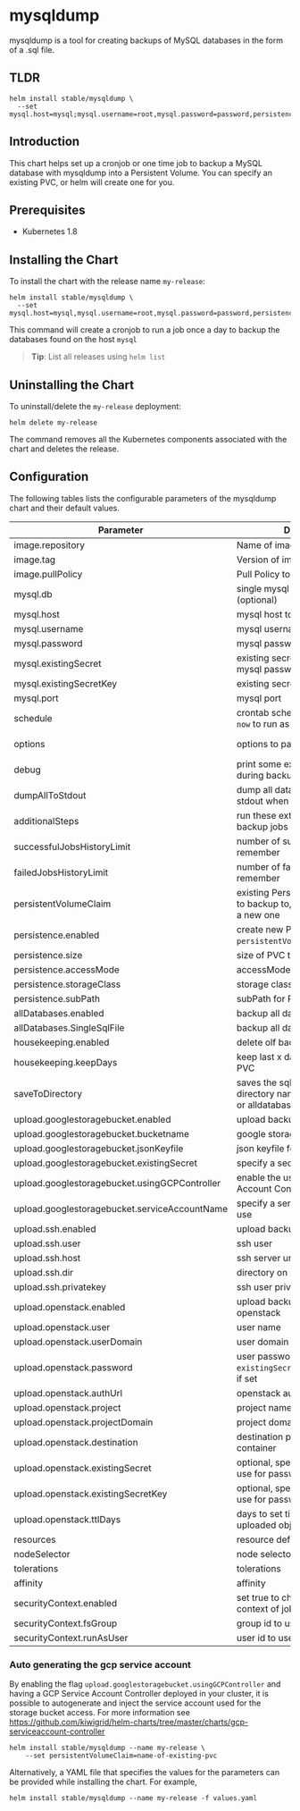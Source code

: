 # mysqldump

mysqldump is a tool for creating backups of MySQL databases in the form of a .sql file.

## TLDR

```console
helm install stable/mysqldump \
  --set mysql.host=mysql;mysql.username=root,mysql.password=password,persistence.enabled=true
```

## Introduction

This chart helps set up a cronjob or one time job to backup a MySQL database with mysqldump into a Persistent Volume. You can specify an existing PVC, or helm will create one for you.

## Prerequisites

- Kubernetes 1.8

## Installing the Chart

To install the chart with the release name `my-release`:

```console
helm install stable/mysqldump \
  --set mysql.host=mysql,mysql.username=root,mysql.password=password,persistence.enabled=true
```

This command will create a cronjob to run a job once a day to backup the databases found on the host `mysql`

> **Tip**: List all releases using `helm list`

## Uninstalling the Chart

To uninstall/delete the `my-release` deployment:

```console
helm delete my-release
```

The command removes all the Kubernetes components associated with the chart and deletes the release.

## Configuration

The following tables lists the configurable parameters of the mysqldump chart and their default values.

| Parameter                                     | Description                                                                    | Default                      |
| --------------------------------------------- | ------------------------------------------------------------------------------ | ---------------------------- |
| image.repository                              | Name of image to use                                                           | monotek/gcloud-mysql         |
| image.tag                                     | Version of image to use                                                        | "8"                          |
| image.pullPolicy                              | Pull Policy to use for image                                                   | IfNotPresent                 |
| mysql.db                                      | single mysql db to backup (optional)                                           | mysql                        |
| mysql.host                                    | mysql host to backup                                                           | mysql                        |
| mysql.username                                | mysql username                                                                 | root                         |
| mysql.password                                | mysql password                                                                 | ""                           |
| mysql.existingSecret                          | existing secret name, used to get mysql password (if set)                      |                              |
| mysql.existingSecretKey                       | existing secret key                                                            | mysql-root-password          |
| mysql.port                                    | mysql port                                                                     | 3306                         |
| schedule                                      | crontab schedule to run on. set as `now` to run as a one time job              | "0 3 \* \* \*"               |
| options                                       | options to pass onto MySQL                                                     | "--opt --single-transaction" |
| debug                                         | print some extra debug logs during backup                                      | false                        |
| dumpAllToStdout                               | dump all database contents to stdout when not uploading                        | false                        |
| additionalSteps                               | run these extra shell steps after all backup jobs completed                    | []                           |
| successfulJobsHistoryLimit                    | number of successful jobs to remember                                          | 5                            |
| failedJobsHistoryLimit                        | number of failed jobs to remember                                              | 5                            |
| persistentVolumeClaim                         | existing Persistent Volume Claim to backup to, leave blank to create a new one |                              |
| persistence.enabled                           | create new PVC (unless `persistentVolumeClaim` is set)                         | true                         |
| persistence.size                              | size of PVC to create                                                          | 8Gi                          |
| persistence.accessMode                        | accessMode to use for PVC                                                      | ReadWriteOnce                |
| persistence.storageClass                      | storage class to use for PVC                                                   |                              |
| persistence.subPath                           | subPath for PVC                                                                |                              |
| allDatabases.enabled                          | backup all databases                                                           | true                         |
| allDatabases.SingleSqlFile                    | backup all databases to single file                                            | false                        |
| housekeeping.enabled                          | delete olf backups in pvc                                                      | true                         |
| housekeeping.keepDays                         | keep last x days of backups in PVC                                             | 10                           |
| saveToDirectory                               | saves the sql backup to a directory named like the database or alldatabases    | false                        |
| upload.googlestoragebucket.enabled            | upload backups to google storage                                               | false                        |
| upload.googlestoragebucket.bucketname         | google storage address                                                         | gs://mybucket/test           |
| upload.googlestoragebucket.jsonKeyfile        | json keyfile for serviceaccount                                                | ""                           |
| upload.googlestoragebucket.existingSecret     | specify a secretname to use                                                    | nil                          |
| upload.googlestoragebucket.usingGCPController | enable the use of the GCP Service Account Controller                           | false                        |
| upload.googlestoragebucket.serviceAccountName | specify a service account name to use                                          | nil                          |
| upload.ssh.enabled                            | upload backups via ssh                                                         | false                        |
| upload.ssh.user                               | ssh user                                                                       | backup                       |
| upload.ssh.host                               | ssh server url                                                                 | yourdomain.com               |
| upload.ssh.dir                                | directory on server                                                            | /backup                      |
| upload.ssh.privatekey                         | ssh user private key                                                           | ""                           |
| upload.openstack.enabled                      | upload backups via swift to openstack                                          | false                        |
| upload.openstack.user                         | user name                                                                      | backup@mydomain              |
| upload.openstack.userDomain                   | user domain                                                                    | default                      |
| upload.openstack.password                     | user password, overriden by `existingSecret`/`existingSecretKey` if set        |                              |
| upload.openstack.authUrl                      | openstack auth url (v3)                                                        | https://mydomain:5000/v3     |
| upload.openstack.project                      | project name                                                                   | my_project                   |
| upload.openstack.projectDomain                | project domain                                                                 | default                      |
| upload.openstack.destination                  | destination path, starting witch container                                     | backup/mysql                 |
| upload.openstack.existingSecret               | optional, specify a secret name to use for password                            |                              |
| upload.openstack.existingSecretKey            | optional, specify a secret key to use for password                             | openstack-backup-password    |
| upload.openstack.ttlDays                      | days to set time-to-live on uploaded objects (0 to disable)                    | 30                           |
| resources                                     | resource definitions                                                           | {}                           |
| nodeSelector                                  | node selector                                                                  | {}                           |
| tolerations                                   | tolerations                                                                    | \[]                          |
| affinity                                      | affinity                                                                       | {}                           |
| securityContext.enabled                       | set true to change default security context of job/cronjob                     | false                        |
| securityContext.fsGroup                       | group id to use                                                                | 999                          |
| securityContext.runAsUser                     | user id to use                                                                 | 999                          |

### Auto generating the gcp service account

By enabling the flag `upload.googlestoragebucket.usingGCPController` and having a GCP Service Account Controller deployed in your cluster, it is possible to autogenerate and inject the service account used for the storage bucket access. For more information see <https://github.com/kiwigrid/helm-charts/tree/master/charts/gcp-serviceaccount-controller>

```console
helm install stable/mysqldump --name my-release \
    --set persistentVolumeClaim=name-of-existing-pvc
```

Alternatively, a YAML file that specifies the values for the parameters can be provided while installing the chart. For example,

```console
helm install stable/mysqldump --name my-release -f values.yaml
```
